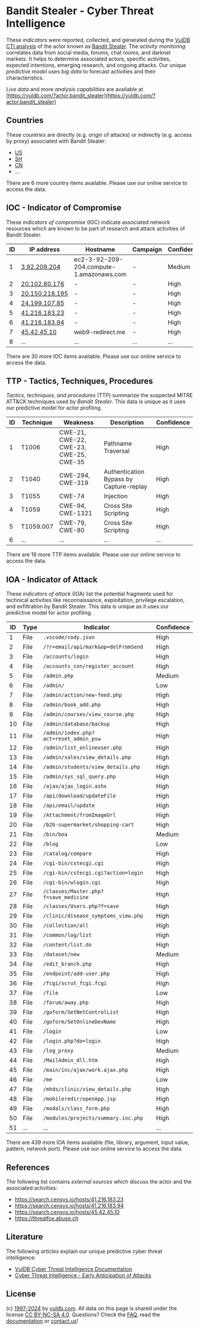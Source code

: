 # Bandit Stealer - Cyber Threat Intelligence

These _indicators_ were reported, collected, and generated during the [VulDB CTI analysis](https://vuldb.com/?kb.cti) of the actor known as [Bandit Stealer](https://vuldb.com/?actor.bandit_stealer). The _activity monitoring_ correlates data from social media, forums, chat rooms, and darknet markets. It helps to determine associated actors, specific activities, expected intentions, emerging research, and ongoing attacks. Our unique _predictive model_ uses _big data_ to forecast activities and their characteristics.

_Live data_ and more _analysis capabilities_ are available at [https://vuldb.com/?actor.bandit_stealer](https://vuldb.com/?actor.bandit_stealer)

## Countries

These _countries_ are directly (e.g. origin of attacks) or indirectly (e.g. access by proxy) associated with Bandit Stealer:

* [US](https://vuldb.com/?country.us)
* [SH](https://vuldb.com/?country.sh)
* [CN](https://vuldb.com/?country.cn)
* ...

There are 6 more country items available. Please use our online service to access the data.

## IOC - Indicator of Compromise

These _indicators of compromise_ (IOC) indicate associated network resources which are known to be part of research and attack activities of Bandit Stealer.

ID | IP address | Hostname | Campaign | Confidence
-- | ---------- | -------- | -------- | ----------
1 | [3.92.209.204](https://vuldb.com/?ip.3.92.209.204) | ec2-3-92-209-204.compute-1.amazonaws.com | - | Medium
2 | [20.102.80.176](https://vuldb.com/?ip.20.102.80.176) | - | - | High
3 | [20.150.218.195](https://vuldb.com/?ip.20.150.218.195) | - | - | High
4 | [24.199.107.85](https://vuldb.com/?ip.24.199.107.85) | - | - | High
5 | [41.216.183.23](https://vuldb.com/?ip.41.216.183.23) | - | - | High
6 | [41.216.183.94](https://vuldb.com/?ip.41.216.183.94) | - | - | High
7 | [45.42.45.10](https://vuldb.com/?ip.45.42.45.10) | web9-redirect.me | - | High
8 | ... | ... | ... | ...

There are 30 more IOC items available. Please use our online service to access the data.

## TTP - Tactics, Techniques, Procedures

_Tactics, techniques, and procedures_ (TTP) summarize the suspected MITRE ATT&CK techniques used by _Bandit Stealer_. This data is unique as it uses our predictive model for actor profiling.

ID | Technique | Weakness | Description | Confidence
-- | --------- | -------- | ----------- | ----------
1 | T1006 | CWE-21, CWE-22, CWE-23, CWE-25, CWE-35 | Pathname Traversal | High
2 | T1040 | CWE-294, CWE-319 | Authentication Bypass by Capture-replay | High
3 | T1055 | CWE-74 | Injection | High
4 | T1059 | CWE-94, CWE-1321 | Cross Site Scripting | High
5 | T1059.007 | CWE-79, CWE-80 | Cross Site Scripting | High
6 | ... | ... | ... | ...

There are 18 more TTP items available. Please use our online service to access the data.

## IOA - Indicator of Attack

These _indicators of attack_ (IOA) list the potential fragments used for technical activities like reconnaissance, exploitation, privilege escalation, and exfiltration by Bandit Stealer. This data is unique as it uses our predictive model for actor profiling.

ID | Type | Indicator | Confidence
-- | ---- | --------- | ----------
1 | File | `.vscode/cody.json` | High
2 | File | `/?r=email/api/mark&op=delFromSend` | High
3 | File | `/accounts/login` | High
4 | File | `/accounts_con/register_account` | High
5 | File | `/admin.php` | Medium
6 | File | `/admin/` | Low
7 | File | `/admin/action/new-feed.php` | High
8 | File | `/admin/book_add.php` | High
9 | File | `/admin/courses/view_course.php` | High
10 | File | `/admin/database/backup` | High
11 | File | `/admin/index.php?act=reset_admin_psw` | High
12 | File | `/admin/list_onlineuser.php` | High
13 | File | `/admin/sales/view_details.php` | High
14 | File | `/admin/students/view_details.php` | High
15 | File | `/admin/sys_sql_query.php` | High
16 | File | `/ajax/ajax_login.ashx` | High
17 | File | `/api/download/updateFile` | High
18 | File | `/api/email/update` | High
19 | File | `/Attachment/fromImageUrl` | High
20 | File | `/b2b-supermarket/shopping-cart` | High
21 | File | `/bin/boa` | Medium
22 | File | `/blog` | Low
23 | File | `/catalog/compare` | High
24 | File | `/cgi-bin/cstecgi.cgi` | High
25 | File | `/cgi-bin/cstecgi.cgi?action=login` | High
26 | File | `/cgi-bin/wlogin.cgi` | High
27 | File | `/classes/Master.php? f=save_medicine` | High
28 | File | `/classes/Users.php?f=save` | High
29 | File | `/clinic/disease_symptoms_view.php` | High
30 | File | `/collection/all` | High
31 | File | `/common/log/list` | High
32 | File | `/content/list.do` | High
33 | File | `/dataset/new` | Medium
34 | File | `/edit_branch.php` | High
35 | File | `/endpoint/add-user.php` | High
36 | File | `/fcgi/scrut_fcgi.fcgi` | High
37 | File | `/file` | Low
38 | File | `/forum/away.php` | High
39 | File | `/goform/SetNetControlList` | High
40 | File | `/goform/SetOnlineDevName` | High
41 | File | `/login` | Low
42 | File | `/login.php?do=login` | High
43 | File | `/log_proxy` | Medium
44 | File | `/MailAdmin_dll.htm` | High
45 | File | `/main/inc/ajax/work.ajax.php` | High
46 | File | `/me` | Low
47 | File | `/mhds/clinic/view_details.php` | High
48 | File | `/mobileredir/openApp.jsp` | High
49 | File | `/modals/class_form.php` | High
50 | File | `/modules/projects/summary.inc.php` | High
51 | ... | ... | ...

There are 439 more IOA items available (file, library, argument, input value, pattern, network port). Please use our online service to access the data.

## References

The following list contains _external sources_ which discuss the actor and the associated activities:

* https://search.censys.io/hosts/41.216.183.23
* https://search.censys.io/hosts/41.216.183.94
* https://search.censys.io/hosts/45.42.45.10
* https://threatfox.abuse.ch

## Literature

The following _articles_ explain our unique predictive cyber threat intelligence:

* [VulDB Cyber Threat Intelligence Documentation](https://vuldb.com/?kb.cti)
* [Cyber Threat Intelligence - Early Anticipation of Attacks](https://www.scip.ch/en/?labs.20201022)

## License

(c) [1997-2024](https://vuldb.com/?kb.changelog) by [vuldb.com](https://vuldb.com/?kb.about). All data on this page is shared under the license [CC BY-NC-SA 4.0](https://creativecommons.org/licenses/by-nc-sa/4.0/). Questions? Check the [FAQ](https://vuldb.com/?kb.faq), read the [documentation](https://vuldb.com/?kb) or [contact us](https://vuldb.com/?contact)!

